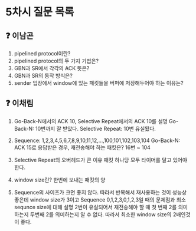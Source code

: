 # 5차시 질문 목록

## ❓ 이남곤

1. pipelined protocol이란?
2. pipelined protocol의 두 가지 기법은?
3. GBN과 SR에서 각각의 ACK 뜻은?
4. GBN과 SR의 동작 방식은?
5. sender 입장에서 window에 있는 패킷들을 버퍼에 저장해두어야 하는 이유는?

## ❓ 이채림
1. Go-Back-N에서의 ACK 10, Selective Repeat에서의 ACK 10를 설명
    Go-Back-N: 10번까지 잘 받았다.  Selective Repeat: 10번 유실됬다.
    
2. Sequence: 1,2,3,4,5,6,7,8,9,10,11,12,…,100,101,102,103,104
    Go-Back-N: ACK 15로 응답받은 경우, 재전송해야 하는 패킷은? 16번 ~ 104
    
3. Selective Repeat의 오버헤드가 큰 이유
    패킷 하나당 모두 타이머를 달고 있어야 한다. 
    
4. window size란?
    한번에 보내는 패킷의 양
    
5. Sequence의 사이즈가 크면 좋지 않다. 따라서 반복해서 재사용하는 것이 성능상 좋은데
     window size가 3이고 Sequence 0,1,2,3,0,1,2,3일 때의 문제점과 최소 sequnce size에 대해 설명
    2번이 유실되어서 재전송해야 할 때 첫 번째 2를 의미하는지 두번째 2를 의미하는지 알 수 없다. 
    따라서 최소한 window size의 2배인것이 좋다.
